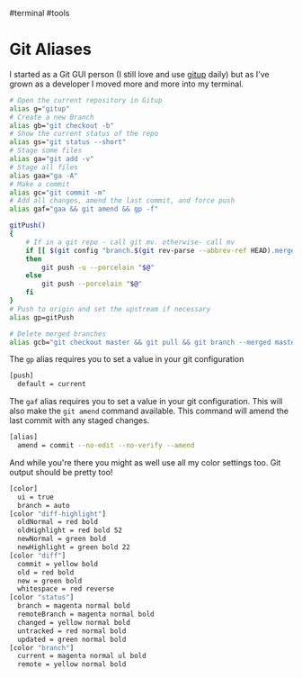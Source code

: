 #terminal #tools

# Git Aliases

I started as a Git GUI person (I still love and use [gitup](https://gitup.co/) daily) but as I've grown as a developer I moved more and more into my terminal.

```sh
# Open the current repository in Gitup
alias g="gitup"
# Create a new Branch
alias gb="git checkout -b"
# Show the current status of the repo
alias gs="git status --short"
# Stage some files
alias ga="git add -v"
# Stage all files
alias gaa="ga -A"
# Make a commit
alias gc="git commit -m"
# Add all changes, amend the last commit, and force push
alias gaf="gaa && git amend && gp -f"

gitPush()
{
    # If in a git repo - call git mv. otherwise- call mv
    if [[ $(git config "branch.$(git rev-parse --abbrev-ref HEAD).merge") == '' ]];
    then
        git push -u --porcelain "$@"
    else
        git push --porcelain "$@"
    fi
}
# Push to origin and set the upstream if necessary
alias gp=gitPush

# Delete merged branches
alias gcb="git checkout master && git pull && git branch --merged master | egrep -v 'next|master' | xargs -I % sh -c 'git branch -d %; git config --get branch.%.merge && git push origin -d %'"
```

The `gp` alias requires you to set a value in your git configuration

```sh
[push]
  default = current
```

The `gaf` alias requires you to set a value in your git configuration. This will also make the `git amend` command available. This command will amend the last commit with any staged changes.

```sh
[alias]
  amend = commit --no-edit --no-verify --amend
```

And while you're there you might as well use all my color settings too. Git output should be pretty too!

```sh
[color]
  ui = true
  branch = auto
[color "diff-highlight"]
  oldNormal = red bold
  oldHighlight = red bold 52
  newNormal = green bold
  newHighlight = green bold 22
[color "diff"]
  commit = yellow bold
  old = red bold
  new = green bold
  whitespace = red reverse
[color "status"]
  branch = magenta normal bold
  remoteBranch = magenta normal bold
  changed = yellow normal bold
  untracked = red normal bold
  updated = green normal bold
[color "branch"]
  current = magenta normal ul bold
  remote = yellow normal bold
```
